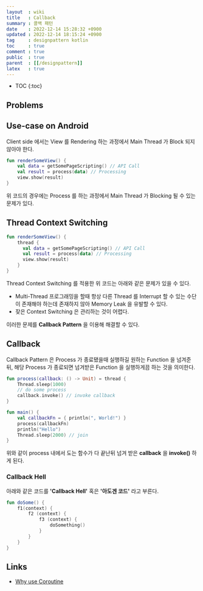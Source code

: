 ```yaml
---
layout  : wiki
title   : Callback
summary : 콜백 패턴
date    : 2022-12-14 15:28:32 +0900
updated : 2022-12-14 18:15:24 +0900
tag     : designpattern kotlin
toc     : true
comment : true
public  : true
parent  : [[/designpattern]]
latex   : true
---
```

* TOC
{:toc}

## Problems

## Use-case on Android

Client side 에서는 View 를 Rendering 하는 과정에서 Main Thread 가 Block 되지 않아야 한다.

```kotlin
fun renderSomeView() {
    val data = getSomePageScripting() // API Call
    val result = process(data) // Processing
    view.show(result)
}
```

위 코드의 경우에는 Process 를 하는 과정에서 Main Thread 가 Blocking 될 수 있는 문제가 있다.

## Thread Context Switching

```kotlin
fun renderSomeView() {
    thread {
      val data = getSomePageScripting() // API Call
      val result = process(data) // Processing
      view.show(result)
    }
}
```

Thread Context Switching 를 적용한 위 코드는 아래와 같은 문제가 있을 수 있다.
- Multi-Thread 프로그래밍을 할때 항상 다른 Thread 를 Interrupt 할 수 있는 수단이 존재해야 하는데 존재하지 않아 Memory Leak 을 유발할 수 있다.
- 잦은 Context Switching 은 관리하는 것이 어렵다.

이러한 문제를 __Callback Pattern__ 을 이용해 해결할 수 있다.

## Callback

Callback Pattern 은 Process 가 종료됐을때 실행하길 원하는 Function 을 넘겨준 뒤, 해당 Process 가 종료되면 넘겨받은 Function 을 실행하게끔 하는 것을 의미한다.

```kotlin
fun process(callback: () -> Unit) = thread {
    Thread.sleep(1000)
    // do some process
    callback.invoke() // invoke callback
}

fun main() {
    val callbackFn = { println(", World!") }
    process(callbackFn)
    println("Hello")
    Thread.sleep(2000) // join
}
```

위와 같이 process 내에서 도는 함수가 다 끝난뒤 넘겨 받은 __callback__ 을 __invoke()__ 하게 된다.

### Callback Hell

아래와 같은 코드를 __'Callback Hell'__ 혹은 __'아도겐 코드'__ 라고 부른다.

```kotlin
fun doSome() {
    f1(context) {
        f2 (context) {
            f3 (context) {
                doSomething()
            }
        }
    }
}
```

## Links

- [Why use Coroutine](https://github.com/tmdgusya/kotlin-coroutine-series/blob/main/chapter/WHY_USE_COROUTINE.md)